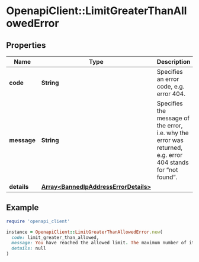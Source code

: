 # OpenapiClient::LimitGreaterThanAllowedError

## Properties

| Name | Type | Description | Notes |
| ---- | ---- | ----------- | ----- |
| **code** | **String** | Specifies an error code, e.g. error 404. |  |
| **message** | **String** | Specifies the message of the error, i.e. why the error was returned, e.g. error 404 stands for “not found”. |  |
| **details** | [**Array&lt;BannedIpAddressErrorDetails&gt;**](BannedIpAddressErrorDetails.md) |  | [optional] |

## Example

```ruby
require 'openapi_client'

instance = OpenapiClient::LimitGreaterThanAllowedError.new(
  code: limit_greater_than_allowed,
  message: You have reached the allowed limit. The maximum number of items for this endpoint is {limit}, please use the specific pagination attributes to get the items in portions.,
  details: null
)
```

